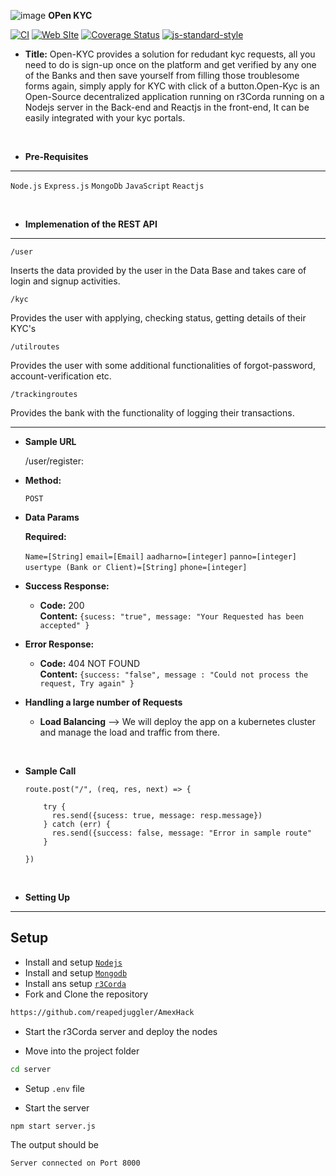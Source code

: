 ![image](https://user-images.githubusercontent.com/45710269/135753913-71af9e2d-3b6c-4a27-aaa9-b4c2b406f1a9.png) **OPen KYC**

[![CI](https://github.com/fastify/fastify/workflows/ci/badge.svg)](https://github.com/fastify/fastify/actions/workflows/ci.yml)
[![Web SIte](https://github.com/fastify/fastify/workflows/website/badge.svg)](https://github.com/fastify/fastify/actions/workflows/website.yml)
[![Coverage Status](https://coveralls.io/repos/github/fastify/fastify/badge.svg?branch=main)](https://coveralls.io/github/fastify/fastify?branch=main)
[![js-standard-style](https://img.shields.io/badge/code%20style-standard-brightgreen.svg?style=flat)](https://standardjs.com/)

* **Title:**
   Open-KYC provides a solution for redudant kyc requests, all you need to do is sign-up once on the platform and get verified by any one of the Banks and 
   then save yourself from filling those troublesome forms again, simply apply for KYC with click of a button.Open-Kyc is an Open-Source decentralized application running on r3Corda
   running on a Nodejs server in the Back-end and Reactjs in the front-end, It can be easily integrated with your kyc portals.

</br>

* **Pre-Requisites**
----
  `Node.js`
  `Express.js`
  `MongoDb`
  `JavaScript`
  `Reactjs`

</br>

* **Implemenation of the REST API**

----
  `/user` 
  <p>
  Inserts the data provided by the user in the Data Base and takes care of login and signup activities.
  </p>

  `/kyc`
  <p>
  Provides the user with applying, checking status, getting details of their KYC's
  </p>
  
  `/utilroutes`
  <p>
  Provides the user with some additional functionalities of forgot-password, account-verification etc.
  </p>
 
  `/trackingroutes`
  <p>
  Provides the bank with the functionality of logging their transactions.
  </p>
 
 
----- 
* **Sample URL**

  /user/register:

* **Method:**

  `POST`
  
* **Data Params**

   **Required:**
 
   `Name=[String]`
   `email=[Email]`
   `aadharno=[integer]`
   `panno=[integer]`
   `usertype (Bank or Client)=[String]`
   `phone=[integer]`




* **Success Response:**

  * **Code:** 200 <br />
    **Content:** `{sucess: "true", message: "Your Requested has been accepted" }`
 
* **Error Response:**

  * **Code:** 404 NOT FOUND <br />
    **Content:** `{success: "false", message : "Could not process the request, Try again" }`

* **Handling a large number of Requests**
    * **Load Balancing**
        --> We will deploy the app on a kubernetes cluster and manage the load and traffic from there.
        
</br>

* **Sample Call**

  ```javascript</br>
  route.post("/", (req, res, next) => {

      try {
        res.send({sucess: true, message: resp.message})
      } catch (err) {
        res.send({success: false, message: "Error in sample route"
      }

  })
  ```
  </br>
* **Setting Up**
----  
  
## Setup

- Install and setup [`Nodejs`](https://nodejs.org/en/)
- Install and setup [`Mongodb`](https://www.mongodb.com/)
- Install ans setup [`r3Corda`](https://www.r3.com/corda-platform/)
- Fork and Clone the repository

```sh
https://github.com/reapedjuggler/AmexHack
```

- Start the r3Corda server and deploy the nodes

- Move into the project folder

```sh
cd server
```

- Setup `.env` file

- Start the server

```sh
npm start server.js
```

The output should be

```sh
Server connected on Port 8000
```
  


